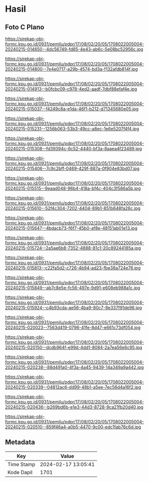 # Hasil

## Foto C Plano

https://sirekap-obj-formc.kpu.go.id/0931/pemilu/pdpr/17/08/02/20/05/1708022005004-20240215-014650--4dc56749-fd85-4e43-ab6c-5e08bc52956c.jpg

https://sirekap-obj-formc.kpu.go.id/0931/pemilu/pdpr/17/08/02/20/05/1708022005004-20240215-014800--7e4e0717-a29b-4574-bd3a-f132afdb814f.jpg

https://sirekap-obj-formc.kpu.go.id/0931/pemilu/pdpr/17/08/02/20/05/1708022005004-20240215-014913--b0fcbc09-c978-4ed2-aadf-7dbf88efaf4e.jpg

https://sirekap-obj-formc.kpu.go.id/0931/pemilu/pdpr/17/08/02/20/05/1708022005004-20240215-015037--f4249c8a-e1da-46f1-b212-d71345680e05.jpg

https://sirekap-obj-formc.kpu.go.id/0931/pemilu/pdpr/17/08/02/20/05/1708022005004-20240215-015231--1256b063-53b3-49cc-a8ec-1e6e5207f4f4.jpg

https://sirekap-obj-formc.kpu.go.id/0931/pemilu/pdpr/17/08/02/20/05/1708022005004-20240215-015308--fd39394c-6c52-4440-bf3a-8aaea4f23489.jpg

https://sirekap-obj-formc.kpu.go.id/0931/pemilu/pdpr/17/08/02/20/05/1708022005004-20240215-015406--7c9c2bff-0469-429f-887a-0f904e83bd07.jpg

https://sirekap-obj-formc.kpu.go.id/0931/pemilu/pdpr/17/08/02/20/05/1708022005004-20240215-015515--9eaad048-96b4-418a-bf4c-404c3f586a5b.jpg

https://sirekap-obj-formc.kpu.go.id/0931/pemilu/pdpr/17/08/02/20/05/1708022005004-20240215-015610--52f4c304-7202-4404-89b1-851b648fa26c.jpg

https://sirekap-obj-formc.kpu.go.id/0931/pemilu/pdpr/17/08/02/20/05/1708022005004-20240215-015647--4bdacb73-f6f7-45b0-af8e-48151ab01e13.jpg

https://sirekap-obj-formc.kpu.go.id/0931/pemilu/pdpr/17/08/02/20/05/1708022005004-20240215-015724--2a5ae6b8-7352-4888-81c1-20c89244185a.jpg

https://sirekap-obj-formc.kpu.go.id/0931/pemilu/pdpr/17/08/02/20/05/1708022005004-20240215-015813--c22fa5d2-c726-4b94-ad23-fbe38a724e76.jpg

https://sirekap-obj-formc.kpu.go.id/0931/pemilu/pdpr/17/08/02/20/05/1708022005004-20240215-015849--ab7c8e5e-fc56-497e-9d91-e608eb988a1c.jpg

https://sirekap-obj-formc.kpu.go.id/0931/pemilu/pdpr/17/08/02/20/05/1708022005004-20240215-015924--c4b93cda-ae56-4ba9-80c7-8e337f91de96.jpg

https://sirekap-obj-formc.kpu.go.id/0931/pemilu/pdpr/17/08/02/20/05/1708022005004-20240215-020023--7563d419-0796-41fe-8d47-e661c73df054.jpg

https://sirekap-obj-formc.kpu.go.id/0931/pemilu/pdpr/17/08/02/20/05/1708022005004-20240215-020150--dcdb964f-e99d-4dd1-8084-2a7ea56e6c95.jpg

https://sirekap-obj-formc.kpu.go.id/0931/pemilu/pdpr/17/08/02/20/05/1708022005004-20240215-020238--88d491a0-4f3a-4a45-9439-14a349a9a442.jpg

https://sirekap-obj-formc.kpu.go.id/0931/pemilu/pdpr/17/08/02/20/05/1708022005004-20240215-020339--04812ac6-dd99-48b1-a5ee-7ec56d4a16f2.jpg

https://sirekap-obj-formc.kpu.go.id/0931/pemilu/pdpr/17/08/02/20/05/1708022005004-20240215-020436--b269bd6b-e1e3-44d3-8728-9ca21fb20d40.jpg

https://sirekap-obj-formc.kpu.go.id/0931/pemilu/pdpr/17/08/02/20/05/1708022005004-20240215-020510--859f46a4-a0b5-4470-9c00-edc1fab76c6d.jpg


## Metadata

| Key        | Value               |
| ---------- | ------------------- |
| Time Stamp | 2024-02-17 13:05:41 |
| Kode Dapil | 1701                |



